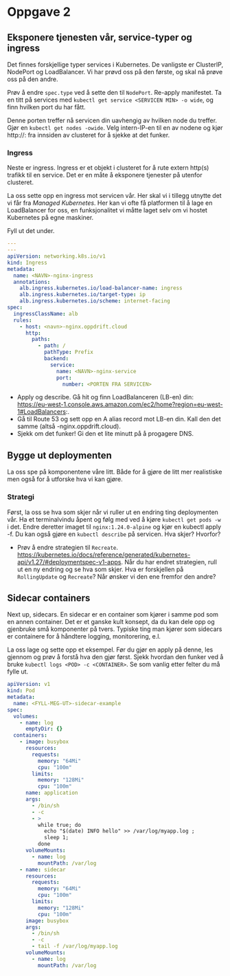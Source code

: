 # Oppgave 2

## Eksponere tjenesten vår, service-typer og ingress

Det finnes forskjellige typer services i Kubernetes. De vanligste er ClusterIP, NodePort og LoadBalancer. Vi har prøvd oss på den første, og skal nå prøve oss på den andre.

Prøv å endre `spec.type` ved å sette den til `NodePort`. Re-apply manifestet. Ta en titt på services med `kubectl get service <SERVICEN MIN> -o wide`, og finn hvilken port du har fått.

Denne porten treffer nå servicen din uavhengig av hvilken node du treffer. Gjør en `kubectl get nodes -owide`. Velg intern-IP-en til en av nodene og kjør http://<IP>:<PORT> fra innsiden av clusteret for å sjekke at det funker.

### Ingress

Neste er ingress. Ingress er et objekt i clusteret for å rute extern http(s) trafikk til en service. Det er en måte å eksponere tjenester på utenfor clusteret.

La oss sette opp en ingress mot servicen vår. Her skal vi i tillegg utnytte det vi får fra _Managed Kubernetes_. Her kan vi ofte få platformen til å lage en LoadBalancer for oss, en funksjonalitet vi måtte laget selv om vi hostet Kubernetes på egne maskiner.

Fyll ut det under.

```yaml
---
---
apiVersion: networking.k8s.io/v1
kind: Ingress
metadata:
  name: <NAVN>-nginx-ingress
  annotations:
    alb.ingress.kubernetes.io/load-balancer-name: ingress
    alb.ingress.kubernetes.io/target-type: ip
    alb.ingress.kubernetes.io/scheme: internet-facing
spec:
  ingressClassName: alb
  rules:
    - host: <navn>-nginx.oppdrift.cloud
      http:
        paths:
          - path: /
            pathType: Prefix
            backend:
              service:
                name: <NAVN>-nginx-service
                port:
                  number: <PORTEN FRA SERVICEN>
```

- Apply og describe. Gå hit og finn LoadBalanceren (LB-en) din: https://eu-west-1.console.aws.amazon.com/ec2/home?region=eu-west-1#LoadBalancers:.
- Gå til Route 53 og sett opp en A alias record mot LB-en din. Kall den det samme (altså <navn>-nginx.oppdrift.cloud).
- Sjekk om det funker! Gi den et lite minutt på å progagere DNS.

## Bygge ut deploymenten

La oss spe på komponentene våre litt. Både for å gjøre de litt mer realistiske men også for å utforske hva vi kan gjøre.

### Strategi

Først, la oss se hva som skjer når vi ruller ut en endring ting deploymenten vår. Ha et terminalvindu åpent og følg med ved å kjøre `kubectl get pods -w` i det. Endre deretter imaget til `nginx:1.24.0-alpine` og kjør en kubectl apply -f. Du kan også gjøre en `kubectl describe` på servicen. Hva skjer? Hvorfor?

- Prøv å endre strategien til `Recreate`. https://kubernetes.io/docs/reference/generated/kubernetes-api/v1.27/#deploymentspec-v1-apps. Når du har endret strategien, rull ut en ny endring og se hva som skjer. Hva er forskjellen på `RollingUpdate` og `Recreate`? Når ønsker vi den ene fremfor den andre?

## Sidecar containers

Next up, sidecars. En sidecar er en container som kjører i samme pod som en annen container. Det er et ganske kult konsept, da du kan dele opp og gjenbruke små komponenter på tvers. Typiske ting man kjører som sidecars er containere for å håndtere logging, monitorering, e.l.

La oss lage og sette opp et eksempel. Før du gjør en apply på denne, les gjennom og prøv å forstå hva den gjør først. Sjekk hvordan den funker ved å bruke `kubectl logs <POD> -c <CONTAINER>`. Se som vanlig etter felter du må fylle ut.

```yaml
apiVersion: v1
kind: Pod
metadata:
  name: <FYLL-MEG-UT>-sidecar-example
spec:
  volumes:
    - name: log
      emptyDir: {}
  containers:
    - image: busybox
      resources:
        requests:
          memory: "64Mi"
          cpu: "100m"
        limits:
          memory: "128Mi"
          cpu: "100m"
      name: application
      args:
        - /bin/sh
        - -c
        - >
          while true; do
            echo "$(date) INFO hello" >> /var/log/myapp.log ;
            sleep 1;
          done
      volumeMounts:
        - name: log
          mountPath: /var/log
    - name: sidecar
      resources:
        requests:
          memory: "64Mi"
          cpu: "100m"
        limits:
          memory: "128Mi"
          cpu: "100m"
      image: busybox
      args:
        - /bin/sh
        - -c
        - tail -f /var/log/myapp.log
      volumeMounts:
        - name: log
          mountPath: /var/log
```
